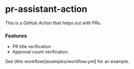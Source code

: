 # pr-assistant-action
This is a GitHub Action that helps out with PRs.

### Features
- PR title verification
- Approval count verification

See (this workflow)[examples/workflow.yml] for an example.
